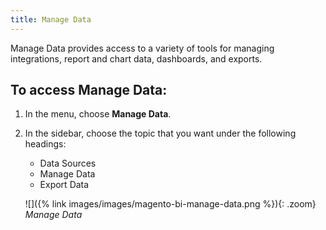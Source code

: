 ```yaml
---
title: Manage Data
---
```


Manage Data provides access to a variety of tools for managing integrations, report and chart data, dashboards, and exports.

## To access Manage Data:

1. In the menu, choose **Manage Data**.

1. In the sidebar, choose the topic that you want under the following headings:

    * Data Sources
    * Manage Data
    * Export Data

    ![]({% link images/images/magento-bi-manage-data.png %}){: .zoom}
    *Manage Data*
